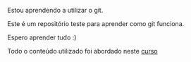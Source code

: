 Estou aprendendo a utilizar o git.

Este é um repositório teste para aprender como git funciona.

Espero aprender tudo :)

Todo o conteúdo utilizado foi abordado neste [curso](https://www.udemy.com/course/git-e-github-para-iniciantes/) 
